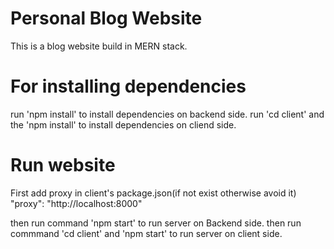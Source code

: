 # Personal Blog Website
 This is a blog website build in MERN stack.

# For installing dependencies
 run 'npm install' to install dependencies on backend side.
 run 'cd client' and the 'npm install' to install dependencies on cliend side.

# Run website
 First add proxy in client's package.json(if not exist otherwise avoid it)
  "proxy": "http://localhost:8000"

 then run command 'npm start' to run server on Backend side.
 then run commmand 'cd client' and 'npm start' to run server on client side.